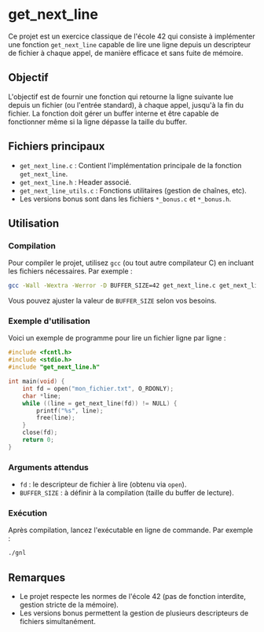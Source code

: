 # get_next_line

Ce projet est un exercice classique de l'école 42 qui consiste à implémenter une fonction `get_next_line` capable de lire une ligne depuis un descripteur de fichier à chaque appel, de manière efficace et sans fuite de mémoire.

## Objectif

L'objectif est de fournir une fonction qui retourne la ligne suivante lue depuis un fichier (ou l'entrée standard), à chaque appel, jusqu'à la fin du fichier. La fonction doit gérer un buffer interne et être capable de fonctionner même si la ligne dépasse la taille du buffer.

## Fichiers principaux

- `get_next_line.c` : Contient l'implémentation principale de la fonction `get_next_line`.
- `get_next_line.h` : Header associé.
- `get_next_line_utils.c` : Fonctions utilitaires (gestion de chaînes, etc).
- Les versions bonus sont dans les fichiers `*_bonus.c` et `*_bonus.h`.

## Utilisation

### Compilation

Pour compiler le projet, utilisez `gcc` (ou tout autre compilateur C) en incluant les fichiers nécessaires. Par exemple :

```sh
gcc -Wall -Wextra -Werror -D BUFFER_SIZE=42 get_next_line.c get_next_line_utils.c -o gnl
```

Vous pouvez ajuster la valeur de `BUFFER_SIZE` selon vos besoins.

### Exemple d'utilisation

Voici un exemple de programme pour lire un fichier ligne par ligne :

```c
#include <fcntl.h>
#include <stdio.h>
#include "get_next_line.h"

int main(void) {
    int fd = open("mon_fichier.txt", O_RDONLY);
    char *line;
    while ((line = get_next_line(fd)) != NULL) {
        printf("%s", line);
        free(line);
    }
    close(fd);
    return 0;
}
```

### Arguments attendus

- `fd` : le descripteur de fichier à lire (obtenu via `open`).
- `BUFFER_SIZE` : à définir à la compilation (taille du buffer de lecture).

### Exécution

Après compilation, lancez l'exécutable en ligne de commande. Par exemple :

```sh
./gnl
```

## Remarques

- Le projet respecte les normes de l'école 42 (pas de fonction interdite, gestion stricte de la mémoire).
- Les versions bonus permettent la gestion de plusieurs descripteurs de fichiers simultanément.
